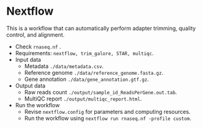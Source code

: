 # Nextflow
This is a workflow that can automatically perform adapter trimming, quality control, and alignment.
* Check `rnaseq.nf` .
* Requirements: `nextflow, trim_galore, STAR, multiqc`.
* Input data
    * Metadata `./data/metadata.csv`.
    * Reference genome `./data/reference_genome.fasta.gz`.
    * Gene annotation `./data/gene_annotation.gtf.gz`.
* Output data
    * Raw reads count `./output/sample_id_ReadsPerGene.out.tab`.
    * MultiQC report `./output/multiqc_report.html`.
* Run the workflow
    * Revise `nextflow.config` for parameters and computing resources.
    * Run the workflow using `nextflow run rnaseq.nf -profile custom`.
